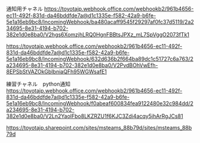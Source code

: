 通知用チャネル
https://toyotajp.webhook.office.com/webhookb2/961b4656-ec11-492f-831d-da46bddfde7a@d1c1335e-f582-42a9-b6fe-5e1a16eb9bc8/IncomingWebhook/ba480acaff9545f29297af0fc37d5119/2a234695-8e31-4194-b702-382e1d0e8ba0/V2hgs6XomzjhLRQ0HgnFBBtsJPXz_mL7SpVggO2073fTk1

https://toyotajp.webhook.office.com/webhookb2/961b4656-ec11-492f-831d-da46bddfde7a@d1c1335e-f582-42a9-b6fe-5e1a16eb9bc8/IncomingWebhook/632d636b2f664ba89dc1c51727c6a763/2a234695-8e31-4194-b702-382e1d0e8ba0/V2PvdBOhVwEfh-8EPSbStVAZOkGbIbniaQFh95WGWsafE1

練習チャネル　python通知
https://toyotajp.webhook.office.com/webhookb2/961b4656-ec11-492f-831d-da46bddfde7a@d1c1335e-f582-42a9-b6fe-5e1a16eb9bc8/IncomingWebhook/f0abeaf600834fea9122480e32c984dd/2a234695-8e31-4194-b702-382e1d0e8ba0/V2Ln2YaolFbo8LKZRZU1f6KJC3Zdi4acqy5jhArRgJCs81

https://toyotajp.sharepoint.com/sites/msteams_88b79d/sites/msteams_88b79d
